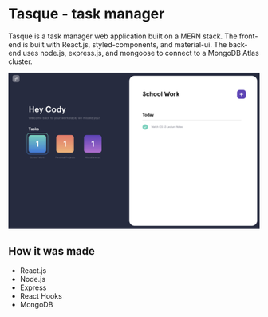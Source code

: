 # Tasque - task manager 

Tasque is a task manager web application built on a MERN stack. The front-end is built with React.js, styled-components, and material-ui. The back-end uses node.js, express.js, and mongoose to connect to a MongoDB Atlas cluster. 

<p align="center">
  <img src="./git-img/screenshot.png" alt="Kota Enokida Portfolio Landing Page" width="738">
</p>

## How it was made

- React.js
- Node.js
- Express
- React Hooks
- MongoDB